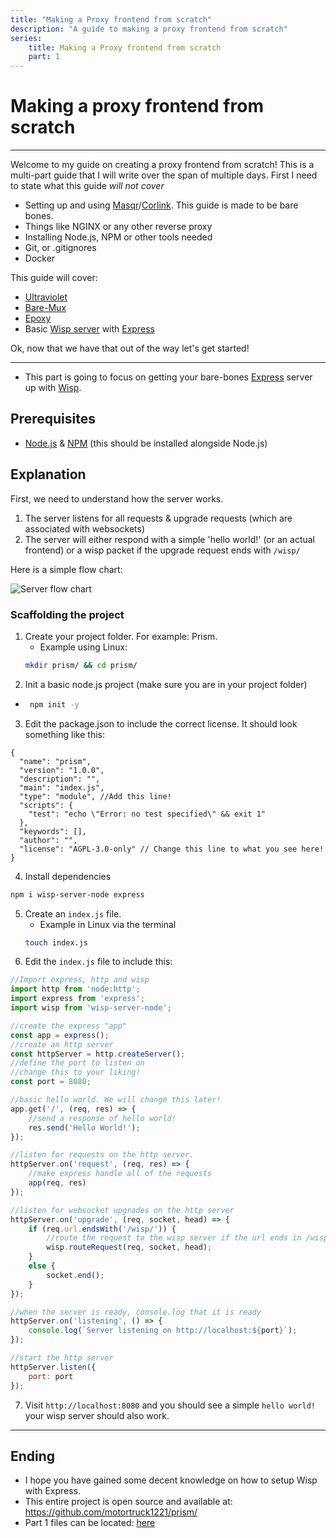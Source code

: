 ```yaml
---
title: "Making a Proxy frontend from scratch"
description: "A guide to making a proxy frontend from scratch"
series:
    title: Making a Proxy frontend from scratch
    part: 1
---
```


# Making a proxy frontend from scratch
---

Welcome to my guide on creating a proxy frontend from scratch! This is a multi-part guide that I will write over the span of multiple days.
First I need to state what this guide *will not cover*

- Setting up and using [Masqr](https://github.com/titaniumnetwork-dev/masqrproject)/[Corlink](https://corlink.rubynetwork.co). This guide is made to be bare bones.
- Things like NGINX or any other reverse proxy
- Installing Node.js, NPM or other tools needed
- Git, or .gitignores
- Docker

This guide will cover:

- [Ultraviolet](https://github.com/titaniumnetwork-dev/ultraviolet)
- [Bare-Mux](https://github.com/mercuryworkshop/bare-mux)
- [Epoxy](https://github.com/mercuryworkshop/epoxy-tls)
- Basic [Wisp server](https://github.com/mercuryworkshop/wisp-protocol) with [Express](https://expressjs.com)

Ok, now that we have that out of the way let's get started!

---

- This part is going to focus on getting your bare-bones [Express](https://expressjs.com) server up with [Wisp](https://github.com/mercuryworkshop/wisp-protocol).

## Prerequisites

- [Node.js](https://nodejs.org/en) & [NPM](https://npmjs.com) (this should be installed alongside Node.js)

## Explanation

First, we need to understand how the server works.

1. The server listens for all requests & upgrade requests (which are associated with websockets)
2. The server will either respond with a simple 'hello world!' (or an actual frontend) or a wisp packet if the upgrade request ends with `/wisp/`

Here is a simple flow chart:

![Server flow chart](/blogs/frontend-scratch/server-flow-p1.png)

### Scaffolding the project

1. Create your project folder. For example: Prism.
    - Example using Linux:
    ```bash
    mkdir prism/ && cd prism/
    ```
2. Init a basic node.js project (make sure you are in your project folder)
 - ```bash
    npm init -y
    ```
3. Edit the package.json to include the correct license. It should look something like this:
```jsonc
{
  "name": "prism",
  "version": "1.0.0",
  "description": "",
  "main": "index.js",
  "type": "module", //Add this line!
  "scripts": {
    "test": "echo \"Error: no test specified\" && exit 1"
  },
  "keywords": [],
  "author": "",
  "license": "AGPL-3.0-only" // Change this line to what you see here!
}
```
4. Install dependencies
```bash
npm i wisp-server-node express
```
5. Create an `index.js` file.
    - Example in Linux via the terminal
    ```bash
    touch index.js
    ```
6. Edit the `index.js` file to include this:
```js
//Import express, http and wisp
import http from 'node:http';
import express from 'express';
import wisp from 'wisp-server-node';

//create the express "app"
const app = express();
//create an http server
const httpServer = http.createServer();
//define the port to listen on
//change this to your liking!
const port = 8080;

//basic hello world. We will change this later!
app.get('/', (req, res) => {
    //send a response of hello world!
    res.send('Hello World!');
});

//listen for requests on the http server.
httpServer.on('request', (req, res) => {
    //make express handle all of the requests
    app(req, res)
});

//listen for websocket upgrades on the http server
httpServer.on('upgrade', (req, socket, head) => {
    if (req.url.endsWith('/wisp/')) {
        //route the request to the wisp server if the url ends in /wisp/
        wisp.routeRequest(req, socket, head);
    }
    else {
        socket.end();
    }
});

//when the server is ready, console.log that it is ready
httpServer.on('listening', () => {
    console.log(`Server listening on http://localhost:${port}`);
});

//start the http server
httpServer.listen({
    port: port
});
```
7. Visit `http://localhost:8080` and you should see a simple `hello world!` your wisp server should also work.

---

## Ending

- I hope you have gained some decent knowledge on how to setup Wisp with Express.
- This entire project is open source and available at: https://github.com/motortruck1221/prism/
- Part 1 files can be located: [here](https://github.com/MotorTruck1221/prism/tree/f7e28e40213b9a282c06553467e74773f1c52597)
